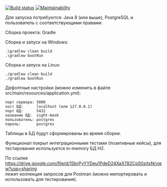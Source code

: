 [![Build status](https://github.com/DireElf/Sight-book/actions/workflows/Tests.yml/badge.svg)](https://github.com/DireElf/Sight-book/actions/workflows/Tests.yml)
[![Maintainability](https://api.codeclimate.com/v1/badges/dcfd062924c7d771d847/maintainability)](https://codeclimate.com/github/DireElf/Sight-book/maintainability)

Для запуска потребуются: Java 8 (или выше), PostgreSQL и пользователь с соответствующими правами.     

Сборка проекта: Gradle  

Сборка и запуск на Windows:  
```
.\gradlew clean build  
.\gradlew bootRun
```  

Сборка и запуск на Linux: 
```
./gradlew clean build  
./gradlew bootRun 
```

Дефолтные настройки (можно изменить в файле src/main/resources/application.yml):  
```
порт сервера: 5000  
хост БД:      localhost (или 127.0.0.1)  
порт БД:      5432  
название БД:  sight-book  
пользователь: postgres  
пароль:       postgres   
```


Таблицы в БД будут сформированы во время сборки. 

Функционал покрыт интеграционными тестами (позитивные кейсы), для тестирования используется in-memory БД H2.  

По ссылке https://drive.google.com/file/d/1SbrPyYYDeu1PdeD24XaX782CpS0zitxN/view?usp=sharing   
лежит коллекция запросов для Postman (можно импортировать и использовать для тестирования).
